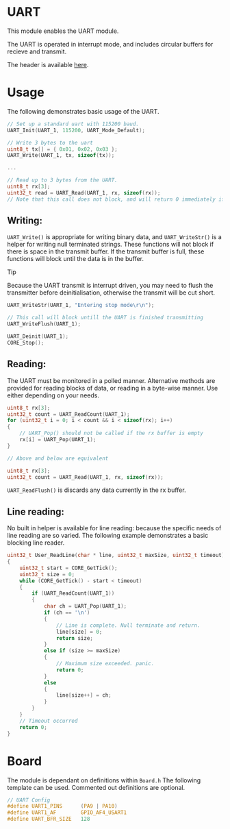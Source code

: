 # UART
This module enables the UART module.

The UART is operated in interrupt mode, and includes circular buffers for recieve and transmit.

The header is available [here](../Lib/UART.h).

# Usage

The following demonstrates basic usage of the UART.

```c
// Set up a standard uart with 115200 baud.
UART_Init(UART_1, 115200, UART_Mode_Default);

// Write 3 bytes to the uart
uint8_t tx[] = { 0x01, 0x02, 0x03 };
UART_Write(UART_1, tx, sizeof(tx));

...

// Read up to 3 bytes from the UART.
uint8_t rx[3];
uint32_t read = UART_Read(UART_1, rx, sizeof(rx));
// Note that this call does not block, and will return 0 immediately if the uart is empty.
```

## Writing:

`UART_Write()` is appropriate for writing binary data, and `UART_WriteStr()` is a helper for writing null terminated strings. These functions will not block if there is space in the transmit buffer. If the transmit buffer is full, these functions will block until the data is in the buffer.

> [!TIP]
> Because the UART transmit is interrupt driven, you may need to flush the transmitter before deinitialisation, otherwise the transmit will be cut short.

```c
UART_WriteStr(UART_1, "Entering stop mode\r\n");

// This call will block untill the UART is finished transmitting
UART_WriteFlush(UART_1);

UART_Deinit(UART_1);
CORE_Stop();
```

## Reading:

The UART must be monitored in a polled manner. Alternative methods are provided for reading blocks of data, or reading in a byte-wise manner. Use either depending on your needs.

```c
uint8_t rx[3];
uint32_t count = UART_ReadCount(UART_1);
for (uint32_t i = 0; i < count && i < sizeof(rx); i++)
{
    // UART_Pop() should not be called if the rx buffer is empty
    rx[i] = UART_Pop(UART_1);
}

// Above and below are equivalent

uint8_t rx[3];
uint32_t count = UART_Read(UART_1, rx, sizeof(rx));
```

`UART_ReadFlush()` is discards any data currently in the rx buffer.

## Line reading:

No built in helper is available for line reading: because the specific needs of line reading are so varied. The following example demonstrates a basic blocking line reader. 

```c
uint32_t User_ReadLine(char * line, uint32_t maxSize, uint32_t timeout)
{
    uint32_t start = CORE_GetTick();
    uint32_t size = 0;
    while (CORE_GetTick() - start < timeout)
    {
        if (UART_ReadCount(UART_1))
        {
            char ch = UART_Pop(UART_1);
            if (ch == '\n')
            {
                // Line is complete. Null terminate and return.
                line[size] = 0;
                return size;
            }
            else if (size >= maxSize)
            {
                // Maximum size exceeded. panic.
                return 0;
            }
            else
            {
                line[size++] = ch;
            }
        }
    }
    // Timeout occurred
    return 0;
}
```

# Board

The module is dependant on definitions within `Board.h`
The following template can be used. Commented out definitions are optional.

```C
// UART Config
#define UART1_PINS		(PA9 | PA10)
#define UART1_AF		GPIO_AF4_USART1
#define UART_BFR_SIZE   128
```
